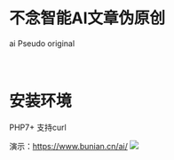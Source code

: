 # 不念智能AI文章伪原创
ai Pseudo original

　
 # 安装环境
 PHP7+ 支持curl
 

演示：https://www.bunian.cn/ai/
 <img src="https://raw.githubusercontent.com/bunian/Pseudo-original/master/1.png">
